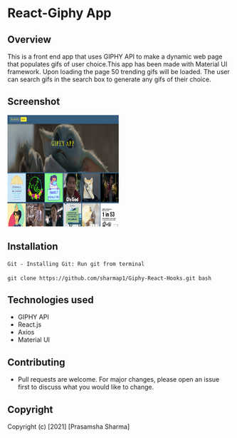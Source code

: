# React-Giphy App

## Overview

This is a front end app that uses GIPHY API to make a dynamic web page that populates gifs of user choice.This app has been made with Material UI framework.
Upon loading the page 50 trending gifs will be loaded. The user can search gifs in the search box to generate any gifs of their choice. 

## Screenshot
<img src="public/pic.PNG" width="250" height="250"> 

## Installation
```
Git - Installing Git: Run git from terminal

git clone https://github.com/sharmap1/Giphy-React-Hooks.git bash

```

## Technologies used
* GIPHY API
* React.js
* Axios
* Material UI

## Contributing

* Pull requests are welcome. For major changes, please open an issue first to discuss what you would like to change.

## Copyright
Copyright (c) [2021] [Prasamsha Sharma]

